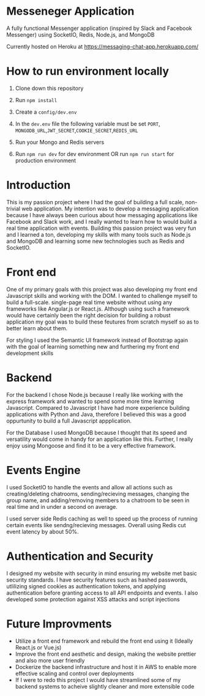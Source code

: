 # Messeneger Application

A fully functional Messenger application (inspired by Slack and Facebook Messenger) using SocketIO, Redis, Node.js, and MongoDB

Currently hosted on Heroku at https://messaging-chat-app.herokuapp.com/

# How to run environment locally

1. Clone down this repository 

2. Run `npm install`

3. Create a `config/dev.env`

4. In the `dev.env` file the following variable must be set `PORT`, `MONGODB_URL`,`JWT_SECRET`,`COOKIE_SECRET`,`REDIS_URL`

5. Run your Mongo and Redis servers

6. Run `npm run dev` for dev environment OR run `npm run start` for production environment


# Introduction

This is my passion project where I had the goal of building a full scale, non-trivial web application. My intention was to develop a messaging application because I have always been curious about how messaging applications like Facebook and Slack work, and I really wanted to learn how to would build a real time application with events. Building this passion project was very fun and I learned a ton, developing my skills with many tools such as Node.js and MongoDB and learning some new technologies such as Redis and SocketIO.

# Front end

One of my primary goals with this project was also developing my front end Javascript skills and working with the DOM. I wanted to challenge myself to build a full-scale. single-page real time website without using any frameworks like Angular.js or React.js. Although using such a framework would have certainly been the right decision for building a robust application my goal was to build these feutures from scratch myself so as to better learn about them.

For styling I used the Semantic UI framework instead of Bootstrap again with the goal of learning something new and furthering my front end development skills

# Backend

For the backend I chose Node.js because I really like working with the express framework and wanted to spend some more time learning Javascript. Compared to Javascript I have had more experience building applications with Python and Java, therefore I believed this was a good oppurtunity to build a full Javascript appplication. 

For the Database I used MongoDB because I thought that its speed and versatility would come in handy for an application like this. Further, I really enjoy using Mongoose and find it to be a very effective framework.

# Events Engine 

I used SocketIO to handle the events and allow all actions such as creating/deleting chatrooms, sending/recieving messages, changing the group name, and adding/removing members to a chatroom to be seen in real time and in under a second on average.

I used server side Redis caching as well to speed up the process of running certain events like sendng/recieving messages. Overall using Redis cut event latency by about 50%.

# Authentication and Security

I designed my website with security in mind ensuring my website met basic security standards. I have security features such as hashed passwords, utlilizing signed cookies as authentication tokens, and applying authentication before granting access to all API endpoints and events. I also developed some protection against XSS attacks and script injections


# Future Improvments

- Utilize a front end framework and rebuild the front end using it (Ideally React.js or Vue.js)
- Improve the front end aesthetic and design, making the website prettier and also more user friendly
- Dockerize the backend infrastructure and host it in AWS to enable more effective scaling and control over deployments
- If I were to redo this project I would have streamlined some of my backend systems to acheive slightly cleaner and more extensible code


